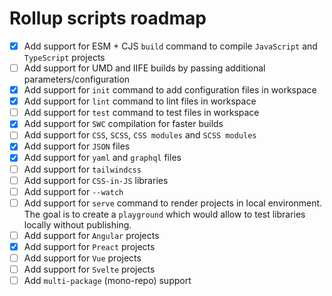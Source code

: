 # Rollup scripts roadmap

- [x] Add support for ESM + CJS `build` command to compile `JavaScript` and `TypeScript` projects
- [ ] Add support for UMD and IIFE builds by passing additional parameters/configuration
- [x] Add support for `init` command to add configuration files in workspace
- [x] Add support for `lint` command to lint files in workspace
- [ ] Add support for `test` command to test files in workspace
- [x] Add support for `SWC` compilation for faster builds
- [ ] Add support for `CSS`, `SCSS`, `CSS modules` and `SCSS modules`
- [x] Add support for `JSON` files
- [x] Add support for `yaml` and `graphql` files
- [ ] Add support for `tailwindcss`
- [ ] Add support for `CSS-in-JS` libraries
- [ ] Add support for `--watch`
- [ ] Add support for `serve` command to render projects in local environment. The goal is to create a `playground` which would allow to test libraries locally without publishing.
- [ ] Add support for `Angular` projects
- [x] Add support for `Preact` projects
- [ ] Add support for `Vue` projects
- [ ] Add support for `Svelte` projects
- [ ] Add `multi-package` (mono-repo) support
